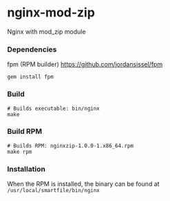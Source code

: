 # nginx-mod-zip
Nginx with mod_zip module

### Dependencies
fpm (RPM builder) https://github.com/jordansissel/fpm
```
gem install fpm
```

### Build
```
# Builds executable: bin/nginx
make
```

### Build RPM
```
# Builds RPM: nginxzip-1.0.0-1.x86_64.rpm
make rpm
```

### Installation
When the RPM is installed, the binary can be found at `/usr/local/smartfile/bin/nginx`
